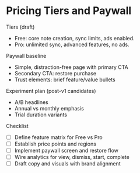 # Pricing Tiers and Paywall

Tiers (draft)
- Free: core note creation, sync limits, ads enabled.
- Pro: unlimited sync, advanced features, no ads.

Paywall baseline
- Simple, distraction-free page with primary CTA
- Secondary CTA: restore purchase
- Trust elements: brief feature/value bullets

Experiment plan (post-v1 candidates)
- A/B headlines
- Annual vs monthly emphasis
- Trial duration variants

Checklist
- [ ] Define feature matrix for Free vs Pro
- [ ] Establish price points and regions
- [ ] Implement paywall screen and restore flow
- [ ] Wire analytics for view, dismiss, start, complete
- [ ] Draft copy and visuals with brand alignment